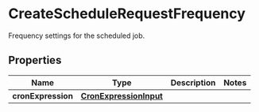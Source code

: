 

# CreateScheduleRequestFrequency

Frequency settings for the scheduled job.

## Properties

| Name | Type | Description | Notes |
|------------ | ------------- | ------------- | -------------|
|**cronExpression** | [**CronExpressionInput**](CronExpressionInput.md) |  |  |



